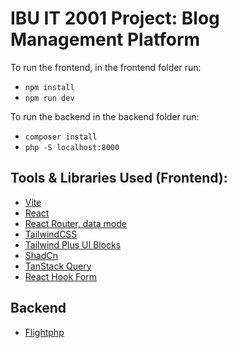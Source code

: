 # IBU IT 2001 Project: Blog Management Platform

To run the frontend, in the frontend folder run: 
- `npm install`
- `npm run dev`

To run the backend in the backend folder run:
- `composer install`
- `php -S localhost:8000`

## Tools & Libraries Used (Frontend):
- [Vite](https://vite.dev/)
- [React](https://react.dev/)
- [React Router, data mode](https://reactrouter.com/home)
- [TailwindCSS](https://tailwindcss.com/)
- [Tailwind Plus UI Blocks](https://tailwindcss.com/plus/ui-blocks/)
- [ShadCn](https://ui.shadcn.com/)
- [TanStack Query](https://tanstack.com/query/latest)
- [React Hook Form](https://react-hook-form.com/)

## Backend
- [Flightphp](https://docs.flightphp.com/)